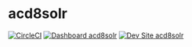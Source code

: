 # acd8solr

[![CircleCI](https://circleci.com/gh/albertcausing/acd8solr.svg?style=shield)](https://circleci.com/gh/albertcausing/acd8solr)
[![Dashboard acd8solr](https://img.shields.io/badge/dashboard-acd8solr-yellow.svg)](https://dashboard.pantheon.io/sites/5270b3e6-e562-4d1f-a737-f0fa3c39b82b#dev/code)
[![Dev Site acd8solr](https://img.shields.io/badge/site-acd8solr-blue.svg)](http://dev-acd8solr.pantheonsite.io/)